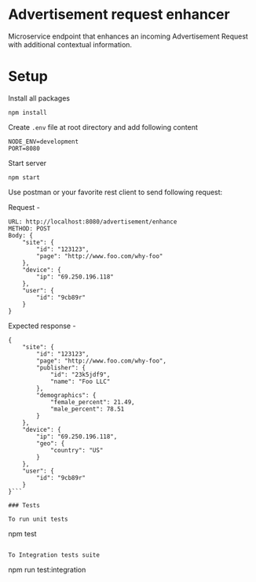 # Advertisement request enhancer
Microservice endpoint that enhances an incoming Advertisement Request with additional contextual information.

# Setup

Install all packages

```
npm install
```

Create `.env` file at root directory and add following content

```
NODE_ENV=development
PORT=8080
```

Start server

```
npm start
```

Use postman or your favorite rest client to send following request:

Request -
```
URL: http://localhost:8080/advertisement/enhance
METHOD: POST
Body: {
	"site": {
		"id": "123123",
		"page": "http://www.foo.com/why-foo"
	},
	"device": {
		"ip": "69.250.196.118"
	},
	"user": {
		"id": "9cb89r"
	}
}

```

Expected response - 
```
{
	"site": {
		"id": "123123",
		"page": "http://www.foo.com/why-foo",
		"publisher": {
			"id": "23k5jdf9",
			"name": "Foo LLC"
		},
		"demographics": {
			"female_percent": 21.49,
			"male_percent": 78.51
		}
	},
	"device": {
		"ip": "69.250.196.118",
		"geo": {
			"country": "US"
		}
	},
	"user": {
		"id": "9cb89r"
	}
}```

### Tests

To run unit tests

```
npm test
```

To Integration tests suite

```
npm run test:integration
```
